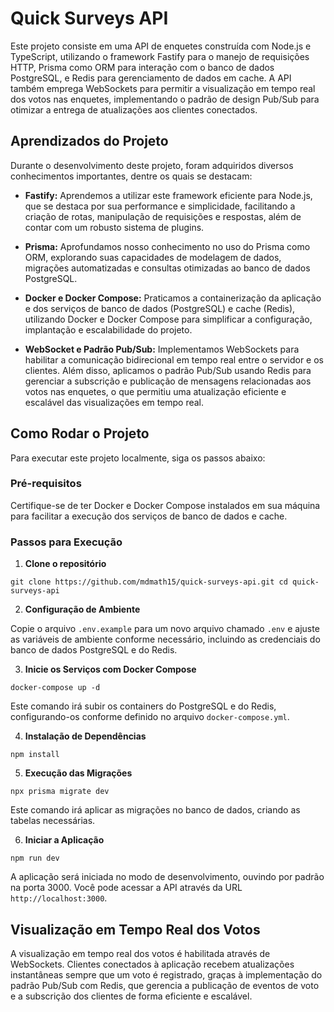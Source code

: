 # Quick Surveys API

Este projeto consiste em uma API de enquetes construída com Node.js e TypeScript, utilizando o framework Fastify para o manejo de requisições HTTP, Prisma como ORM para interação com o banco de dados PostgreSQL, e Redis para gerenciamento de dados em cache. A API também emprega WebSockets para permitir a visualização em tempo real dos votos nas enquetes, implementando o padrão de design Pub/Sub para otimizar a entrega de atualizações aos clientes conectados.

## Aprendizados do Projeto

Durante o desenvolvimento deste projeto, foram adquiridos diversos conhecimentos importantes, dentre os quais se destacam:

-   **Fastify:** Aprendemos a utilizar este framework eficiente para Node.js, que se destaca por sua performance e simplicidade, facilitando a criação de rotas, manipulação de requisições e respostas, além de contar com um robusto sistema de plugins.
    
-   **Prisma:** Aprofundamos nosso conhecimento no uso do Prisma como ORM, explorando suas capacidades de modelagem de dados, migrações automatizadas e consultas otimizadas ao banco de dados PostgreSQL.
    
-   **Docker e Docker Compose:** Praticamos a containerização da aplicação e dos serviços de banco de dados (PostgreSQL) e cache (Redis), utilizando Docker e Docker Compose para simplificar a configuração, implantação e escalabilidade do projeto.
    
-   **WebSocket e Padrão Pub/Sub:** Implementamos WebSockets para habilitar a comunicação bidirecional em tempo real entre o servidor e os clientes. Além disso, aplicamos o padrão Pub/Sub usando Redis para gerenciar a subscrição e publicação de mensagens relacionadas aos votos nas enquetes, o que permitiu uma atualização eficiente e escalável das visualizações em tempo real.
    

## Como Rodar o Projeto

Para executar este projeto localmente, siga os passos abaixo:

### Pré-requisitos

Certifique-se de ter Docker e Docker Compose instalados em sua máquina para facilitar a execução dos serviços de banco de dados e cache.

### Passos para Execução

1.  **Clone o repositório**

`git clone https://github.com/mdmath15/quick-surveys-api.git
cd quick-surveys-api` 

2.  **Configuração de Ambiente**

Copie o arquivo `.env.example` para um novo arquivo chamado `.env` e ajuste as variáveis de ambiente conforme necessário, incluindo as credenciais do banco de dados PostgreSQL e do Redis.

3.  **Inicie os Serviços com Docker Compose**

`docker-compose up -d` 

Este comando irá subir os containers do PostgreSQL e do Redis, configurando-os conforme definido no arquivo `docker-compose.yml`.

4.  **Instalação de Dependências**

`npm install` 

5.  **Execução das Migrações**

`npx prisma migrate dev` 

Este comando irá aplicar as migrações no banco de dados, criando as tabelas necessárias.

6.  **Iniciar a Aplicação**

`npm run dev` 

A aplicação será iniciada no modo de desenvolvimento, ouvindo por padrão na porta 3000. Você pode acessar a API através da URL `http://localhost:3000`.

## Visualização em Tempo Real dos Votos

A visualização em tempo real dos votos é habilitada através de WebSockets. Clientes conectados à aplicação recebem atualizações instantâneas sempre que um voto é registrado, graças à implementação do padrão Pub/Sub com Redis, que gerencia a publicação de eventos de voto e a subscrição dos clientes de forma eficiente e escalável.
